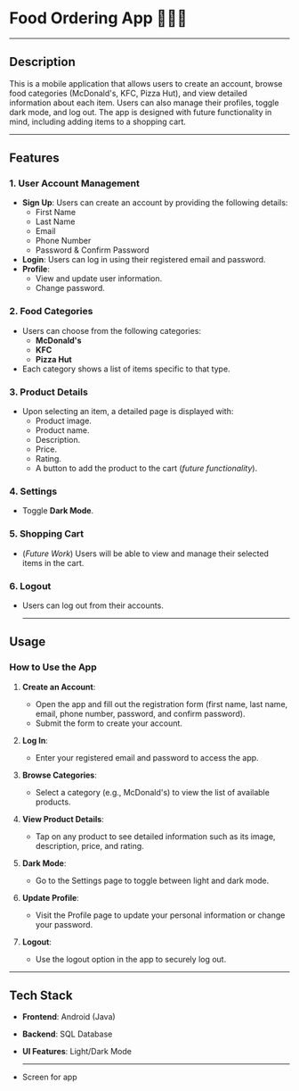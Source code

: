 # Food Ordering App 🍔🍕🍗
  --------------------------------------------------------------------------------------------------------------------------------------------------------------------------------------

## Description  
This is a mobile application that allows users to create an account, browse food categories (McDonald's, KFC, Pizza Hut), and view detailed information about each item. Users can also manage their profiles, toggle dark mode, and log out. The app is designed with future functionality in mind, including adding items to a shopping cart.

  --------------------------------------------------------------------------------------------------------------------------------------------------------------------------------------

## Features  
### 1. **User Account Management**  
- **Sign Up**: Users can create an account by providing the following details:  
  - First Name  
  - Last Name  
  - Email  
  - Phone Number  
  - Password & Confirm Password  
- **Login**: Users can log in using their registered email and password.  
- **Profile**:  
  - View and update user information.  
  - Change password.  

### 2. **Food Categories**  
- Users can choose from the following categories:  
  - **McDonald's**  
  - **KFC**  
  - **Pizza Hut**  
- Each category shows a list of items specific to that type.

### 3. **Product Details**  
- Upon selecting an item, a detailed page is displayed with:  
  - Product image.  
  - Product name.  
  - Description.  
  - Price.  
  - Rating.  
  - A button to add the product to the cart (*future functionality*).

### 4. **Settings**  
- Toggle **Dark Mode**.  

### 5. **Shopping Cart**  
- (*Future Work*) Users will be able to view and manage their selected items in the cart.  

### 6. **Logout**  
- Users can log out from their accounts.

  --------------------------------------------------------------------------------------------------------------------------------------------------------------------------------------

## Usage  
### **How to Use the App**  
1. **Create an Account**:  
   - Open the app and fill out the registration form (first name, last name, email, phone number, password, and confirm password).  
   - Submit the form to create your account.

2. **Log In**:  
   - Enter your registered email and password to access the app.  

3. **Browse Categories**:  
   - Select a category (e.g., McDonald's) to view the list of available products.  

4. **View Product Details**:  
   - Tap on any product to see detailed information such as its image, description, price, and rating.  

5. **Dark Mode**:  
   - Go to the Settings page to toggle between light and dark mode.  

6. **Update Profile**:  
   - Visit the Profile page to update your personal information or change your password.  

7. **Logout**:  
   - Use the logout option in the app to securely log out.  

  --------------------------------------------------------------------------------------------------------------------------------------------------------------------------------------

## Tech Stack  
- **Frontend**: Android (Java)  
- **Backend**: SQL Database  
- **UI Features**: Light/Dark Mode

  --------------------------------------------------------------------------------------------------------------------------------------------------------------------------------------
- Screen for app

